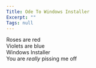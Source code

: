 ```yaml
---
Title: Ode To Windows Installer
Excerpt: ""
Tags: null
---
```

Roses are red<br />Violets are blue<br />Windows Installer<br />You are <em>really</em> pissing me off
  
